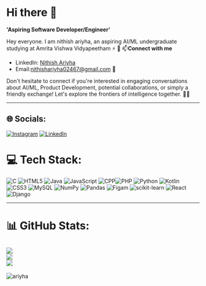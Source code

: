 # Hi there 👋

**'Aspiring Software Developer/Engineer'**

Hey everyone. I am nithish ariyha, an aspiring AI/ML undergraduate studying at Amrita Vishwa Vidyapeetham ⚡️ 🚀
📫**Connect with me**
- LinkedIn: [Nithish Ariyha](https://www.linkedin.com/in/nithishariyha/)
- Email:nithishariyha02467@gmail.com 📧

Don't hesitate to connect if you're interested in engaging conversations about AI/ML, Product Development, potential collaborations, or simply a friendly exchange! Let's explore the frontiers of intelligence together. 🚀🧠

---
## 🌐 Socials:
[![Instagram](https://img.shields.io/badge/Instagram-%23E4405F.svg?logo=Instagram&logoColor=white)](https://instagram.com/always_ariyha) 
[![LinkedIn](https://img.shields.io/badge/LinkedIn-%230077B5.svg?logo=linkedin&logoColor=white)](https://linkedin.com/in/nithishariyha)   


# 💻 Tech Stack:

![C](https://img.shields.io/badge/c-%2300599C.svg?style=for-the-badge&logo=c%2B%2B&logoColor=white) ![HTML5](https://img.shields.io/badge/html5-%23E34F26.svg?style=for-the-badge&logo=html5&logoColor=white) ![Java](https://img.shields.io/badge/java-%23ED8B00.svg?style=for-the-badge&logo=java&logoColor=white) ![JavaScript](https://img.shields.io/badge/javascript-%23323330.svg?style=for-the-badge&logo=javascript&logoColor=%23F7DF1E) ![CPP](https://img.shields.io/badge/c-%2300599C.svg?style=for-the-badge&logo=c%2B%2B&logoColor=white)![PHP](https://img.shields.io/badge/php-%23777BB4.svg?style=for-the-badge&logo=php&logoColor=white) ![Python](https://img.shields.io/badge/python-3670A0?style=for-the-badge&logo=python&logoColor=ffdd54) ![Kotlin](https://img.shields.io/badge/kotlin-%231572B6.svg?style=for-the-badge&logo=kotlin&logoColor=white) ![CSS3](https://img.shields.io/badge/css3-%231572B6.svg?style=for-the-badge&logo=css3&logoColor=white)  ![MySQL](https://img.shields.io/badge/mysql-%2300f.svg?style=for-the-badge&logo=mysql&logoColor=white)  ![NumPy](https://img.shields.io/badge/numpy-%23013243.svg?style=for-the-badge&logo=numpy&logoColor=white) ![Pandas](https://img.shields.io/badge/pandas-%23150458.svg?style=for-the-badge&logo=pandas&logoColor=white) ![Figam](https://img.shields.io/badge/figma-%23FF9A00.svg?style=for-the-badge&logo=figma&logoColor=white) ![scikit-learn](https://img.shields.io/badge/scikit--learn-%23F7931E.svg?style=for-the-badge&logo=scikit-learn&logoColor=white) ![React](https://img.shields.io/badge/react-%231572B6.svg?style=for-the-badge&logo=react&logoColor=white) ![Django](https://img.shields.io/badge/django-%23ED8B00.svg?style=for-the-badge&logo=django&logoColor=white)

---
# 📊 GitHub Stats:
![](https://github-readme-stats.vercel.app/api?username=ariyha&theme=dracula&hide_border=false&include_all_commits=false&count_private=false)<br/>
![](https://github-readme-streak-stats.herokuapp.com/?user=ariyha&theme=dracula&hide_border=false)<br/>
![](https://github-readme-stats.vercel.app/api/top-langs/?username=ariyha&theme=dracula&hide_border=false&include_all_commits=false&count_private=false&layout=compact)
---
<p align="left"> <img src="https://komarev.com/ghpvc/?username=ariyha&label=Profile%20views&color=0e75b6&style=flat" alt="ariyha" /> </p>
